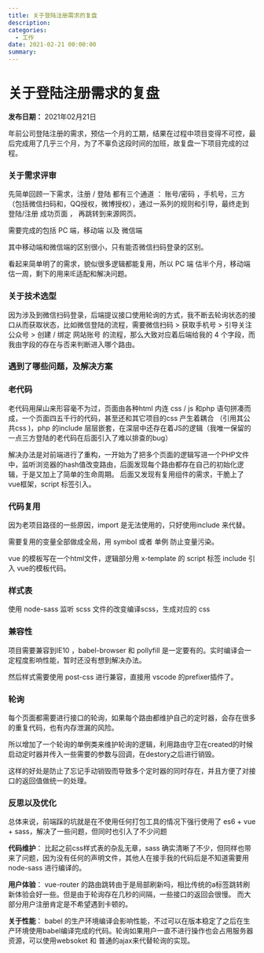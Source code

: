 ```yaml
---
title: 关于登陆注册需求的复盘
description: 
categories:
  - 工作
date: 2021-02-21 00:00:00
summary: 
---
```


# 关于登陆注册需求的复盘

**发布日期：** 2021年02月21日

年前公司登陆注册的需求，预估一个月的工期，结果在过程中项目变得不可控，最后完成用了几乎三个月，为了不辜负这段时间的加班，故复盘一下项目完成的过程。

### 关于需求评审

先简单回顾一下需求，注册 / 登陆 都有三个通道 ： 账号/密码 ，手机号，三方 （包括微信扫码和，QQ授权，微博授权），通过一系列的规则和引导，最终走到 登陆/注册 成功页面 ， 再跳转到来源网页。

需要完成的包括 PC 端，移动端 以及 微信端

其中移动端和微信端的区别很小，只有能否微信扫码登录的区别。

看起来简单明了的需求，貌似很多逻辑都能复用，所以 PC 端 估半个月，移动端估一周，剩下的用来IE适配和解决问题。

### 关于技术选型

因为涉及到微信扫码登录，后端提议接口使用轮询的方式，我不断去轮询状态的接口从而获取状态，比如微信登陆的流程，需要微信扫码 > 获取手机号 > 引导关注公众号 > 创建 / 绑定 网站账号 的流程，那么大致对应着后端给我的 4 个字段，而我由字段的存在与否来判断进入哪个路由。

### 遇到了哪些问题，及解决方案

### 老代码

老代码用屎山来形容毫不为过，页面由各种html 内连 css / js 和php 语句拼凑而成，一个页面四五千行的代码，甚至还和其它项目的css 产生着耦合 （引用其公共css )，php 的include 层层嵌套，在深层中还存在着JS的逻辑（我唯一保留的一点三方登陆的老代码在后面引入了难以排查的bug）

解决办法是对前端进行了重构，一开始为了把多个页面的逻辑写进一个PHP文件中，监听浏览器的hash值改变路由，后面发现每个路由都存在自己的初始化逻辑，于是又加上了简单的生命周期。 后面又发现有复用组件的需求，干脆上了 vue框架，script 标签引入。

### 代码复用

因为老项目路径的一些原因，import 是无法使用的，只好使用include 来代替。

需要复用的变量全部做成全局，用 symbol 或者 单例 防止变量污染。

vue 的模板写在一个html文件，逻辑部分用 x-template 的 script 标签 include 引入 vue的模板代码。

### 样式表

使用 node-sass 监听 scss 文件的改变编译scss，生成对应的 css

### 兼容性

项目需要兼容到IE10 ，babel-browser 和 pollyfill 是一定要有的。实时编译会一定程度影响性能，暂时还没有想到解决办法。

然后样式需要使用 post-css 进行兼容，直接用 vscode 的prefixer插件了。

### 轮询

每个页面都需要进行接口的轮询，如果每个路由都维护自己的定时器，会存在很多的重复代码，也有内存泄漏的风险。

所以增加了一个轮询的单例类来维护轮询的逻辑，利用路由守卫在created的时候启动定时器并传入一些需要的参数与回调，在destory之后进行销毁。

这样的好处是防止了忘记手动销毁而导致多个定时器的同时存在，并且方便了对接口的返回值做统一的处理。

### 反思以及优化

总体来说，前端踩的坑就是在不使用任何打包工具的情况下强行使用了 es6 + vue + sass，解决了一些问题，但同时也引入了不少问题

**代码维护**： 比起之前css样式表的杂乱无章，sass 确实清晰了不少，但同样也带来了问题，因为没有任何的声明文件，其他人在接手我的代码后是不知道需要用node-sass 进行编译的。

**用户体验**： vue-router 的路由跳转由于是局部刷新吗，相比传统的a标签跳转刷新体验会好一些。但是由于轮询存在几秒的间隔，一些接口的返回会很慢。 而大部分用户注册肯定是不希望遇到卡顿的。

**关于性能**： babel 的生产环境编译会影响性能，不过可以在版本稳定了之后在生产环境使用babel编译完成的代码。轮询如果用户一直不进行操作也会占用服务器资源，可以使用websoket 和 普通的ajax来代替轮询的实现。

